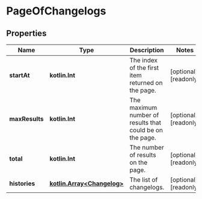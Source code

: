 
# PageOfChangelogs

## Properties
Name | Type | Description | Notes
------------ | ------------- | ------------- | -------------
**startAt** | **kotlin.Int** | The index of the first item returned on the page. |  [optional] [readonly]
**maxResults** | **kotlin.Int** | The maximum number of results that could be on the page. |  [optional] [readonly]
**total** | **kotlin.Int** | The number of results on the page. |  [optional] [readonly]
**histories** | [**kotlin.Array&lt;Changelog&gt;**](Changelog.md) | The list of changelogs. |  [optional] [readonly]



